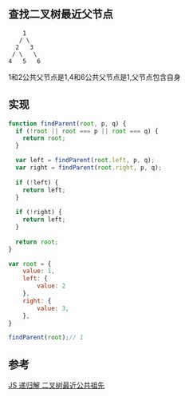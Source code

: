 ## 查找二叉树最近父节点
```
    1
   / \
  2   3
 / \   \
4   5   6
```

1和2公共父节点是1,4和6公共父节点是1,父节点包含自身

## 实现
```js
function findParent(root, p, q) {
  if (!root || root === p || root === q) {
    return root;
  }

  var left = findParent(root.left, p, q);
  var right = findParent(root.right, p, q);
  
  if (!left) {
    return left;
  }
  
  if (!right) {
    return left;
  }
  
  return root;
}

var root = {
    value: 1,
    left: {
        value: 2
    },
    right: {
        value: 3,
    },
}

findParent(root);// 1
```

## 参考
[JS 递归解 二叉树最近公共祖先](https://leetcode-cn.com/problems/lowest-common-ancestor-of-a-binary-tree/solution/js-di-gui-jie-er-cha-shu-zui-jin-gong-gong-zu-xian/)
